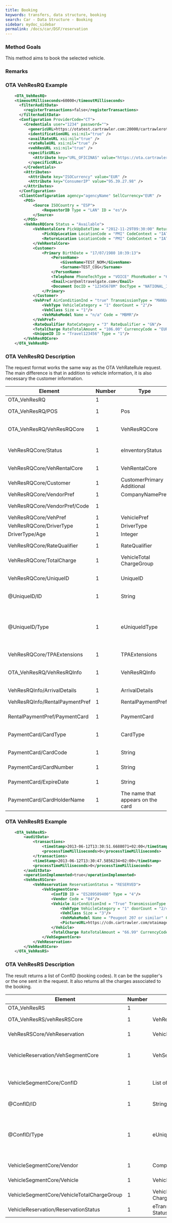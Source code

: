 ```yaml
---
title: Booking
keywords: transfers, data structure, booking
search: Car - Data Structure - Booking
sidebar: mydoc_sidebar
permalink: /docs/car/DSF/reservation
---
```




### Method Goals


This method aims to book the selected vehicle.



### Remarks




### OTA VehResRQ Example



~~~xml
    <OTA_VehResRQ>
    <timeoutMilliseconds>60000</timeoutMilliseconds>
      <filterAuditData>
        <registerTransactions>false</registerTransactions>
      </filterAuditData>
      <Configuration ProviderCode="CT">
        <Credentials user="1234" password="">
          <genericURL>https://otatest.cartrawler.com:20000/cartrawlerota</genericURL>
          <identificationURL xsi:nil="true" />
          <availRateURL xsi:nil="true" />
          <rateRuleURL xsi:nil="true" />
          <vehResURL xsi:nil="true" />
          <specificURLs>
            <Attribute key="URL_OFICINAS" value="https://ota.cartrawler.com/cartrawlerota/files/static/ctlocation.EN.xml" />
          </specificURLs>
        </Credentials>
        <Attributes>
          <Attribute key="ISOCurrency" value="EUR" />
          <Attribute key="ConsumerIP" value="95.39.27.98" />
        </Attributes>
      </Configuration>
      <ClientConfiguration agency="agencyName" SellCurrency="EUR" />
        <POS>
            <Source ISOCountry = "ESP">
                <RequestorID Type = "LAN" ID = "es"/>
            </Source>
        </POS>
        <VehResRQCore Status = "Available">
            <VehRentalCore PickUpDateTime = "2012-11-29T09:30:00" ReturnDateTime = "2012-12-01T17:00:00">
                <PickUpLocation LocationCode = "PMI" CodeContext = "IATA"/>
                <ReturnLocation LocationCode = "PMI" CodeContext = "IATA"/>
            </VehRentalCore>
            <Customer>
                <Primary BirthDate = "17/07/1980 10:39:13">
                    <PersonName>
                        <GivenName>TEST_NOM</GivenName>
                        <Surname>TEST_COG</Surname>
                    </PersonName>
                    <Telephone PhoneTechType = "VOICE" PhoneNumber = "68181"/>
                    <Email>car@xmltravelgate.com</Email>
                    <Document DocID = "12345678M" DocType = "NATIONAL_IDENTITY_DOCUMENT"/>
                </Primary>
            </Customer>
            <VehPref AirConditionInd = "true" TransmissionType = "MANUAL">
                <VehType VehicleCategory = "1" doorCount = "2"/>
                <VehClass Size = "1"/>
                <VehMakeModel Name = "n/a" Code = "MBMR"/>
            </VehPref>
            <RateQualifier RateCategory = "3" RateQualifier = "GN"/>
            <TotalCharge RateTotalAmount = "106.00" CurrencyCode = "EUR"/>
            <UniqueID ID = "Travel123456" Type = "1"/>
        </VehResRQCore>
    </OTA_VehResRQ>
~~~


### OTA VehResRQ Description


The request format works the same way as the OTA VehRateRule request.
The main difference is that in addition to vehicle information, it is
also necessary the customer information.



| **Element**					| **Number**	| **Type**	| **Description**					|
| --------------------------------------------- | ------------- | ------------- | ----------------------------------------------------- |
| OTA_VehResRQ					| 1             |		| Root Node.				|
| OTA_VehResRQ/POS				| 1 		| Pos         	| Contains information of the Point Of Sale.		|
| OTA_VehResRQ/VehResRQCore			| 1 		| VehResRQCore	| Includes information about the customer and the rental, such as dates, model, locations.	|
| VehResRQCore/Status				| 1 		| eInventoryStatus | Status of the option. It's possible values are Available, OnRequest and All.  	|
| VehResRQCore/VehRentalCore			| 1 		| VehRentalCore	| Contains the dates and locations of the rental. 	|
| VehResRQCore/Customer				| 1 		| CustomerPrimary Additional | Information of the customer.		|
| VehResRQCore/VendorPref			| 1 		| CompanyNamePref | Name of the rental company. 			|
| VehResRQCore/VendorPref/Code			| 1 		|		| Identifies the company that offers the option.  	|
| VehResRQCore/VehPref				| 1 		| VehiclePref 	| Information of the rented car.			|
| VehResRQCore/DriverType			| 1 		| DriverType  	| Indicates the age of the driver.			|
| DriverType/Age				| 1 		| Integer     	| The age of the driver.      				|
| VehResRQCore/RateQualifier			| 1 		| RateQualifier	| Information about the selected rate.			|
| VehResRQCore/TotalCharge			| 1 		| VehicleTotal ChargeGroup | Indicates the total cost of the rental.  	|
| VehResRQCore/UniqueID				| 1 		| UniqueID    	| It has the UniqueID that identifies the reservation for the provider to cancel it.	|
| @UniqueID/ID					| 1 		| String      	| ID of the locator that identifies the booking. 	|
| @UniqueID/Type				| 1 		| eUniqueIdType	| Type of locator. It's possible values are CUSTOMER (if sent from a customer agency), CORPORATIONREPRESENTATIVE (if sent by a third party company), COMPANY (if sent by the provider company). 	|
| VehResRQCore/TPAExtensions			| 1 		| TPAExtensions	| Contains an Atributos object.          	|
| OTA_VehResRQ/VehResRQInfo			| 1 		| VehResRQInfo	| Contains information about the credit card. It's only mandatory when a credit card payment is needed.  	|
| VehResRQInfo/ArrivalDetails			| 1 		| ArrivalDetails | Currently unused.			|
| VehResRQInfo/RentalPaymentPref		| 1 		| RentalPaymentPref | Contains information needed if a card is required.		|
| RentalPaymentPref/PaymentCard 		| 1 		| PaymentCard 	| Contains the information of the card for the payment.		|
| PaymentCard/CardType				| 1 		| CardType    	| Indicates the type of card. It represents if the card is Credit, Debit of a Central bill.	|
| PaymentCard/CardCode				| 1 		| String      	| Card code in the provider's format. Example: "VI" for Visa.	|
| PaymentCard/CardNumber			| 1 		| String      	| The number that identifies the card.		|
| PaymentCard/ExpireDate			| 1 		| String      	| The month and year of expiration of the card in mmYY format.		|
| PaymentCard/CardHolderName			| 1 		| The name that appears on the card | Indicates the owner of the reservation.		|



### OTA VehResRS Example



~~~xml
    <OTA_VehResRS> 
        <auditData>
            <transactions>
                <timeStamp>2013-06-12T13:30:51.6688071+02:00</timeStamp>
                <processTimeMilliseconds>0</processTimeMilliseconds>
            </transactions>
            <timeStamp>2013-06-12T13:30:47.5856234+02:00</timeStamp>
            <processTimeMilliseconds>0</processTimeMilliseconds>
        </auditData>
        <operationImplemented>true</operationImplemented>
        <VehResRSCore>
            <VehReservation ReservationStatus = "RESERVED">
                <VehSegmentCore>
                    <ConfID ID = "ES289589400" Type = "4"/>
                    <Vendor Code = "84"/>
                    <Vehicle AirConditionInd = "True" TransmissionType = "MANUAL" PassengerQuantity = "5" BaggageQuantity = "3" VendorCarType = "ECMR">
                        <VehType VehicleCategory = "1" doorCount = "2/4"/>
                        <VehClass Size = "3"/>
                        <VehMakeModel Name = "Peugeot 207 or similar" Code = "ECMR"/>
                        <PictureURL>https://cdn.cartrawler.com/otaimages/peugeot/207_nologo.jpeg</PictureURL>
                    </Vehicle>
                    <TotalCharge RateTotalAmount = "66.99" CurrencyCode = "EUR"/>
                </VehSegmentCore>
            </VehReservation>
        </VehResRSCore>
    </OTA_VehResRS>
~~~


### OTA VehResRS Description


The result returns a list of ConfID (booking codes). It can be the
supplier's or the one sent in the request. It also returns all the
charges associated to the booking.


 
| **Element**					| **Number**	| **Type**	| **Description**					|
| --------------------------------------------- | ------------- | ------------- | ----------------------------------------------------- |
| OTA_VehResRS					| 1         	|		| Root Node.					|
| OTA_VehResRS/vehResRSCore			| 1 		| VehResRSCore	| Contains the information of the reservation.          |
| VehResRSCore/VehReservation			| 1 		| VehicleReservation | Contains information about the reservation.	|
| VehicleReservation/VehSegmentCore		| 1 		| VehSegmentCore | Contains the confID that identifies the booking, the selected vehicle and the total charge.	|
| VehicleSegmentCore/ConfID			| 1 		| List of ConfID | Contains the confID that identifies the booking, the selected vehicle and the total charge.	|
| @ConfID/ID  					| 1  		| String 	| ID of the locator that identifies the booking.	|
| @ConfID/Type					| 1 		| eUniqueType	| Type of locator. It's possible values are CUSTOMER (if sent from a customer agency), CORPORATIONREPRESENTATIVE (if sent by a third party company), COMPANY (if sent by the provider company). 	|
| VehicleSegmentCore/Vendor			| 1 		| CompanyName	| Indicates the Company that rents the car.	|
| VehicleSegmentCore/Vehicle			| 1 		| Vehicle	| Contains information about the vehicle.  	|
| VehicleSegmentCore/VehicleTotalChargeGroup	| 1 		| VehicleTotal ChargeGroup | Indicates the total charge of the rental returned by the provider.	|
| VehicleReservation/ReservationStatus		| 1 		| eTransaction StatusType | Indicates the status of the reservation.	|
       

